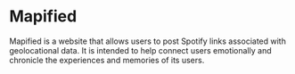 # Mapified

Mapified is a website that allows users to post Spotify links associated with geolocational data. It is intended to help connect users emotionally and chronicle the experiences and memories of its users.
